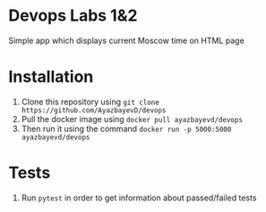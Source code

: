 # Devops Labs 1&2
Simple app which displays current Moscow time on HTML page

# Installation
1. Clone this repository using `git clone https://github.com/AyazbayevD/devops`
2. Pull the docker image using `docker pull ayazbayevd/devops`
3. Then run it using the command `docker run -p 5000:5000 ayazbayevd/devops`

# Tests
1. Run `pytest` in order to get information about passed/failed tests